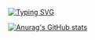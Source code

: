 [![Typing SVG](https://readme-typing-svg.demolab.com?font=Shadows+Into+Light&size=30&pause=1000&color=50F786&center=true&vCenter=true&width=435&lines=I'm+Bonghee%2C+Backend+Developer+%F0%9F%99%8C+)](https://git.io/typing-svg)

[![Anurag's GitHub stats](https://github-readme-stats.vercel.app/api?username=hae8064)](https://github.com/hae8064/github-readme-stats)

